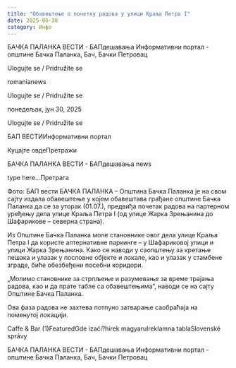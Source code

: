 ```yaml
---
title: "Обавештење о почетку радова у улици Краља Петра I"
date: 2025-06-30
category: Инфо
---
```


БАЧКА ПАЛАНКА ВЕСТИ - БАПдешавања Информативни портал - општине Бачка Паланка, Бач, Бачки Петровац

Ulogujte se / Pridružite se

romanianews

Ulogujte se / Pridružite se

понедељак, јун 30, 2025

Ulogujte se / Pridružite se

БАП ВЕСТИИнформативни портал

Куцајте овдеПретражи

БАЧКА ПАЛАНКА ВЕСТИ - БАПдешавања news

type here...Претрага

Фото: БАП вести
            БАЧКА ПАЛАНКА – Општина Бачка Паланка је на свом сајту издала обавештење у којем обавештава грађане општине Бачка Паланка да се за уторак (01.07.), предвиђа почетак радова на партерном уређењу дела улице Краља Петра I (од улице Жарка Зрењанина до Шафарикове – северна страна).

Из Општине Бачка Паланка моле становнике овог дела улице Краља Петра I да користе алтернативне паркинге – у Шафариковој улици и улици Жарка Зрењанина.
Како се наводи у саопштењу за кретање пешака и улазак у пословне објекте и локале, као и улазак у стамбене зграде, биће обезбеђени посебни коридори.


„Молимо становнике за стрпљење и разумевање за време трајања радова, као и да прате табле са обавештењима“, наводи се на сајту Општине Бачка Паланка.


Ова фаза радова не захтева потпуно затварање саобраћаја на поменутој локацији.

Caffe & Bar (1)FeaturedGde izaći?hírek magyarulreklamna tablaSlovenské správy

БАЧКА ПАЛАНКА ВЕСТИ - БАПдешавања Информативни портал - општине Бачка Паланка, Бач, Бачки Петровац
